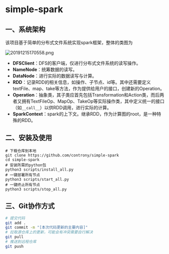 # simple-spark

## 一、系统架构

该项目基于简单的分布式文件系统实现spark框架，整体的类图为

![20191215170558.png](https://raw.githubusercontent.com/controny/PicBed/master/images/20191215170558.png)

- **DFSClient**：DFS的客户端，仅进行分布式文件系统的读写操作。
- **NameNode**：统筹数据的读写。
- **DataNode**：进行实际的数据读写与计算。
- **RDD**：记录RDD的相关信息，如操作、子节点、id等。其中还需要定义textFile、map、take等方法，作为提供给用户的接口，创建新的Operation。
- **Operation**：抽象类，其子类应首先包括Transformation和Action类，而后两者又拥有TextFileOp、MapOp、TakeOp等实际操作类，其中定义统一的接口（如`__call__`）以供RDD调用，进行实际的计算。
- **SparkContext**：spark的上下文。继承RDD，作为计算图的root，是一种特殊的RDD。

## 二、安装及使用
```shell
# 下载仓库到本地
git clone https://github.com/controny/simple-spark
cd simple-spark
# 安装所需的python包
python3 scripts/install_all.py
# 一键部署所有节点
python3 scripts/start_all.py
# 一键终止所有节点
python3 scripts/stop_all.py
```

## 三、Git协作方式

```bash
# 提交代码
git add .
git commit -m "[本次代码更新的主要内容]"
# 拉取源仓库上的更新，可能会有冲突需要自行解决
git pull 
# 推送到远程仓库
git push
```
